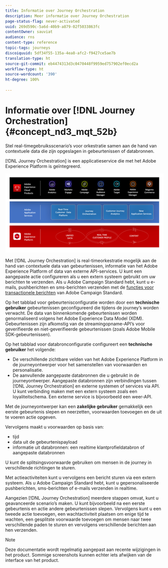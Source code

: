```yaml
---
title: Informatie over Journey Orchestration
description: Meer informatie over Journey Orchestration
page-status-flag: never-activated
uuid: 269d590c-5a6d-40b9-a879-02f5033863fc
contentOwner: sauviat
audience: rns
content-type: reference
topic-tags: journeys
discoiquuid: 5df34f55-135a-4ea8-afc2-f9427ce5ae7b
translation-type: ht
source-git-commit: eb4474313d3c0470448f9959ed757902ef0ecd2a
workflow-type: ht
source-wordcount: '390'
ht-degree: 100%

---
```



# Informatie over [!DNL Journey Orchestration]{#concept_nd3_mqt_52b}

Stel real-timegebruiksscenario’s voor orkestratie samen aan de hand van contextuele data die zijn opgeslagen in gebeurtenissen of databronnen.

[!DNL Journey Orchestration] is een applicatieservice die met het Adobe Experience Platform is geïntegreerd.

![](../assets/journeydiagram.png)

Met [!DNL Journey Orchestration] is real-timeorkestratie mogelijk aan de hand van contextuele data van gebeurtenissen, informatie van het Adobe Experience Platform of data van externe API-services. U kunt een aangepaste actie configureren als u een extern systeem gebruikt om uw berichten te verzenden. Als u Adobe Campaign Standard hebt, kunt u e-mails, pushberichten en sms-berichten verzenden met de [functies voor transactionele berichten](https://docs.adobe.com/content/help/nl-NL/campaign-standard/using/communication-channels/transactional-messaging/about-transactional-messaging.html) van Adobe Campaign Standard.

Op het tabblad voor gebeurtenisconfiguratie worden door een **technische gebruiker** gebeurtenissen geconfigureerd die tijdens de journey’s worden verwacht. De data van binnenkomende gebeurtenissen worden genormaliseerd volgens het Adobe Experience Data Model (XDM). Gebeurtenissen zijn afkomstig van de streamingopname-API’s voor geverifieerde en niet-geverifieerde gebeurtenissen (zoals Adobe Mobile SDK-gebeurtenissen).

Op het tabblad voor databronconfiguratie configureert een **technische gebruiker** het volgende:

* De verschillende zichtbare velden van het Adobe Experience Platform in de journeyontwerper voor het samenstellen van voorwaarden en personalisatie.
* De aanvullende aangepaste databronnen die u gebruikt in de journeyontwerper. Aangepaste databronnen zijn verbindingen tussen [!DNL Journey Orchestration] en externe systemen of services via API. U kunt verbinding maken met een extern systeem zoals een loyaliteitschema. Een externe service is bijvoorbeeld een weer-API.

Met de journeyontwerper kan een **zakelijke gebruiker** gemakkelijk een eerste gebeurtenis slepen en neerzetten, voorwaarden toevoegen en de uit te voeren actie opgeven.

Vervolgens maakt u voorwaarden op basis van:

* tijd
* data uit de gebeurtenispayload
* informatie uit databronnen: een realtime klantprofieldatabron of aangepaste databronnen

U kunt de splitsingsvoorwaarde gebruiken om mensen in de journey in verschillende richtingen te sturen.

Met actieactiviteiten kunt u vervolgens een bericht sturen via een extern systeem. Als u Adobe Campaign Standard hebt, kunt u gepersonaliseerde pushberichten, sms-berichten of e-mails verzenden in realtime.

Aangezien [!DNL Journey Orchestration] meerdere stappen omvat, kunt u geavanceerde scenario’s maken. U kunt bijvoorbeeld na een eerste gebeurtenis en actie andere gebeurtenissen slepen. Vervolgens kunt u een tweede actie toevoegen, een wachtactiviteit plaatsen om enige tijd te wachten, een gesplitste voorwaarde toevoegen om mensen naar twee verschillende paden te sturen en vervolgens verschillende berichten aan hen verzenden.

>[!NOTE]
>
>Deze documentatie wordt regelmatig aangepast aan recente wijzigingen in het product. Sommige screenshots kunnen echter iets afwijken van de interface van het product.
